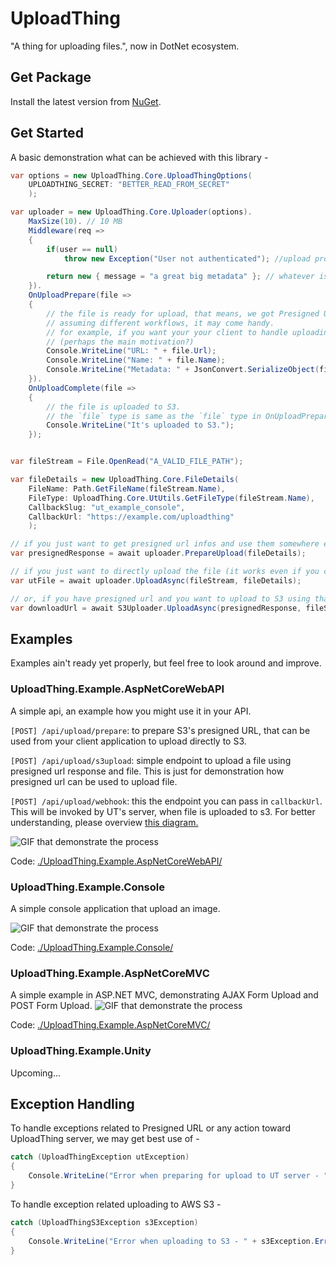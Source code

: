 # UploadThing

"A thing for uploading files.", now in DotNet ecosystem.

## Get Package

Install the latest version from [NuGet](https://www.nuget.org/packages/UploadThing.Core/).

## Get Started

A basic demonstration what can be achieved with this library -

```csharp
var options = new UploadThing.Core.UploadThingOptions(
    UPLOADTHING_SECRET: "BETTER_READ_FROM_SECRET"
    );

var uploader = new UploadThing.Core.Uploader(options).
    MaxSize(10). // 10 MB
    Middleware(req =>
    {
        if(user == null)
            throw new Exception("User not authenticated"); //upload process will be halted

        return new { message = "a great big metadata" }; // whatever is returned, will be boxed for Metadata
    }).
    OnUploadPrepare(file =>
    {
        // the file is ready for upload, that means, we got Presigned URL for S3.
        // assuming different workflows, it may come handy.
        // for example, if you want your your client to handle uploading
        // (perhaps the main motivation?)
        Console.WriteLine("URL: " + file.Url);
        Console.WriteLine("Name: " + file.Name);
        Console.WriteLine("Metadata: " + JsonConvert.SerializeObject(file.Metadata));
    }).
    OnUploadComplete(file =>
    {
        // the file is uploaded to S3.
        // the `file` type is same as the `file` type in OnUploadPrepare
        Console.WriteLine("It's uploaded to S3.");
    });


var fileStream = File.OpenRead("A_VALID_FILE_PATH");

var fileDetails = new UploadThing.Core.FileDetails(
    FileName: Path.GetFileName(fileStream.Name),
    FileType: UploadThing.Core.UtUtils.GetFileType(fileStream.Name),
    CallbackSlug: "ut_example_console",
    CallbackUrl: "https://example.com/uploadthing"
    );

// if you just want to get presigned url infos and use them somewhere else,
var presignedResponse = await uploader.PrepareUpload(fileDetails);

// if you just want to directly upload the file (it works even if you call PrepareUpload() before it)
var utFile = await uploader.UploadAsync(fileStream, fileDetails);

// or, if you have presigned url and you want to upload to S3 using that -
var downloadUrl = await S3Uploader.UploadAsync(presignedResponse, fileStream);

```

## Examples

Examples ain't ready yet properly, but feel free to look around and improve.

### UploadThing.Example.AspNetCoreWebAPI

A simple api, an example how you might use it in your API.

`[POST] /api/upload/prepare`: to prepare S3's presigned URL, that can be used from your client application to upload directly to S3.

`[POST] /api/upload/s3upload`: simple endpoint to upload a file using presigned url response and file. This is just for demonstration how presigned url can be used to upload file.

`[POST] /api/upload/webhook`: this the endpoint you can pass in `callbackUrl`. This will be invoked by UT's server, when file is uploaded to s3. For better understanding, please overview [this diagram.](https://github.com/pingdotgg/uploadthing/blob/main/assets/Diagram.png)

![GIF that demonstrate the process](https://i.ibb.co/PWDpmFV/ut-example-web-api.gif)

Code: [./UploadThing.Example.AspNetCoreWebAPI/](https://github.com/SrejonKhan/UploadThing-DotNet/tree/main/UploadThing.Example.AspNetCoreWebAPI)

### UploadThing.Example.Console

A simple console application that upload an image.

![GIF that demonstrate the process](https://i.ibb.co/KjcQ23n/ut-example-console.gif)

Code: [./UploadThing.Example.Console/](https://github.com/SrejonKhan/UploadThing-DotNet/tree/main/UploadThing.Example.Console)

### UploadThing.Example.AspNetCoreMVC

A simple example in ASP.NET MVC, demonstrating AJAX Form Upload and POST Form Upload.
![GIF that demonstrate the process](https://i.ibb.co/h87YrPm/ut-example-mvc.gif)

Code: [./UploadThing.Example.AspNetCoreMVC/](https://github.com/SrejonKhan/UploadThing-DotNet/tree/main/UploadThing.Example.AspNetCoreMVC)

### UploadThing.Example.Unity

Upcoming...

## Exception Handling

To handle exceptions related to Presigned URL or any action toward UploadThing server, we may get best use of -

```csharp
catch (UploadThingException utException)
{
    Console.WriteLine("Error when preparing for upload to UT server - " + utException.Message);
}
```

To handle exception related uploading to AWS S3 -

```csharp
catch (UploadThingS3Exception s3Exception)
{
    Console.WriteLine("Error when uploading to S3 - " + s3Exception.ErrorCode);
}
```
